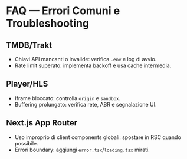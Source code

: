 # FAQ — Errori Comuni e Troubleshooting

## TMDB/Trakt
- Chiavi API mancanti o invalide: verifica `.env` e log di avvio.
- Rate limit superato: implementa backoff e usa cache intermedia.

## Player/HLS
- Iframe bloccato: controlla `origin` e `sandbox`.
- Buffering prolungato: verifica rete, ABR e segnalazione UI.

## Next.js App Router
- Uso improprio di client components globali: spostare in RSC quando possibile.
- Errori boundary: aggiungi `error.tsx`/`loading.tsx` mirati.
